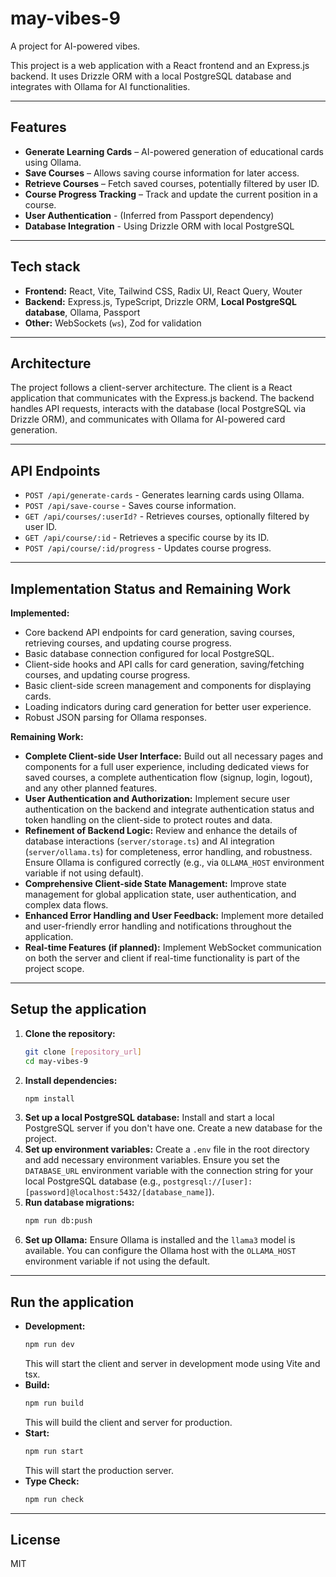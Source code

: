 # may-vibes-9
A project for AI-powered vibes.

This project is a web application with a React frontend and an Express.js backend. It uses Drizzle ORM with a local PostgreSQL database and integrates with Ollama for AI functionalities.

---

## Features

- **Generate Learning Cards** – AI-powered generation of educational cards using Ollama.
- **Save Courses** – Allows saving course information for later access.
- **Retrieve Courses** – Fetch saved courses, potentially filtered by user ID.
- **Course Progress Tracking** – Track and update the current position in a course.
- **User Authentication** - (Inferred from Passport dependency)
- **Database Integration** - Using Drizzle ORM with local PostgreSQL

---

## Tech stack

- **Frontend:** React, Vite, Tailwind CSS, Radix UI, React Query, Wouter
- **Backend:** Express.js, TypeScript, Drizzle ORM, **Local PostgreSQL database**, Ollama, Passport
- **Other:** WebSockets (`ws`), Zod for validation

---

## Architecture
The project follows a client-server architecture. The client is a React application that communicates with the Express.js backend. The backend handles API requests, interacts with the database (local PostgreSQL via Drizzle ORM), and communicates with Ollama for AI-powered card generation.

---

## API Endpoints
- `POST /api/generate-cards` - Generates learning cards using Ollama.
- `POST /api/save-course` - Saves course information.
- `GET /api/courses/:userId?` - Retrieves courses, optionally filtered by user ID.
- `GET /api/course/:id` - Retrieves a specific course by its ID.
- `POST /api/course/:id/progress` - Updates course progress.

---

## Implementation Status and Remaining Work

**Implemented:**
- Core backend API endpoints for card generation, saving courses, retrieving courses, and updating course progress.
- Basic database connection configured for local PostgreSQL.
- Client-side hooks and API calls for card generation, saving/fetching courses, and updating course progress.
- Basic client-side screen management and components for displaying cards.
- Loading indicators during card generation for better user experience.
- Robust JSON parsing for Ollama responses.

**Remaining Work:**
- **Complete Client-side User Interface:** Build out all necessary pages and components for a full user experience, including dedicated views for saved courses, a complete authentication flow (signup, login, logout), and any other planned features.
- **User Authentication and Authorization:** Implement secure user authentication on the backend and integrate authentication status and token handling on the client-side to protect routes and data.
- **Refinement of Backend Logic:** Review and enhance the details of database interactions (`server/storage.ts`) and AI integration (`server/ollama.ts`) for completeness, error handling, and robustness. Ensure Ollama is configured correctly (e.g., via `OLLAMA_HOST` environment variable if not using default).
- **Comprehensive Client-side State Management:** Improve state management for global application state, user authentication, and complex data flows.
- **Enhanced Error Handling and User Feedback:** Implement more detailed and user-friendly error handling and notifications throughout the application.
- **Real-time Features (if planned):** Implement WebSocket communication on both the server and client if real-time functionality is part of the project scope.

---

## Setup the application

1.  **Clone the repository:**
    ```bash
    git clone [repository_url]
    cd may-vibes-9
    ```
2.  **Install dependencies:**
    ```bash
    npm install
    ```
3.  **Set up a local PostgreSQL database:**
    Install and start a local PostgreSQL server if you don't have one. Create a new database for the project.
4.  **Set up environment variables:**
    Create a `.env` file in the root directory and add necessary environment variables. Ensure you set the `DATABASE_URL` environment variable with the connection string for your local PostgreSQL database (e.g., `postgresql://[user]:[password]@localhost:5432/[database_name]`).
5.  **Run database migrations:**
    ```bash
    npm run db:push
    ```
6.  **Set up Ollama:**
    Ensure Ollama is installed and the `llama3` model is available. You can configure the Ollama host with the `OLLAMA_HOST` environment variable if not using the default.

---

## Run the application

-   **Development:**
    ```bash
    npm run dev
    ```
    This will start the client and server in development mode using Vite and tsx.
-   **Build:**
    ```bash
    npm run build
    ```
    This will build the client and server for production.
-   **Start:**
    ```bash
    npm run start
    ```
    This will start the production server.
-   **Type Check:**
    ```bash
    npm run check
    ```

---

## License
MIT

